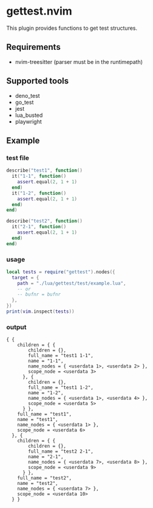 # gettest.nvim

This plugin provides functions to get test structures.

## Requirements

- nvim-treesitter (parser must be in the runtimepath)

## Supported tools

- deno_test
- go_test
- jest
- lua_busted
- playwright

## Example

### test file

```lua
describe("test1", function()
  it("1-1", function()
    assert.equal(2, 1 + 1)
  end)
  it("1-2", function()
    assert.equal(2, 1 + 1)
  end)
end)

describe("test2", function()
  it("2-1", function()
    assert.equal(2, 1 + 1)
  end)
end)
```

### usage

```lua
local tests = require("gettest").nodes({
  target = {
    path = "./lua/gettest/test/example.lua",
    -- or
    -- bufnr = bufnr
  },
})
print(vim.inspect(tests))
```

### output

```
{ {
    children = { {
        children = {},
        full_name = "test1 1-1",
        name = "1-1",
        name_nodes = { <userdata 1>, <userdata 2> },
        scope_node = <userdata 3>
      }, {
        children = {},
        full_name = "test1 1-2",
        name = "1-2",
        name_nodes = { <userdata 1>, <userdata 4> },
        scope_node = <userdata 5>
      } },
    full_name = "test1",
    name = "test1",
    name_nodes = { <userdata 1> },
    scope_node = <userdata 6>
  }, {
    children = { {
        children = {},
        full_name = "test2 2-1",
        name = "2-1",
        name_nodes = { <userdata 7>, <userdata 8> },
        scope_node = <userdata 9>
      } },
    full_name = "test2",
    name = "test2",
    name_nodes = { <userdata 7> },
    scope_node = <userdata 10>
  } }
```